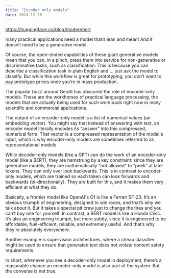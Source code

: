 ```yaml
---
title: "Encoder only models"
date: 2024-12-20
---
```


<a href="https://huggingface.co/blog/modernbert">https://huggingface.co/blog/modernbert</a>

many practical applications need a model that’s lean and mean! And it doesn’t need to be a generative model.

Of course, the open-ended capabilities of these giant generative models mean that you can, in a pinch, press them into service for non-generative or discriminative tasks, such as classification. This is because you can describe a classification task in plain English and ... just ask the model to classify. But while this workflow is great for prototyping, you don’t want to pay prototype prices once you’re in mass production.

The popular buzz around GenAI has obscured the role of encoder-only models. These are the workhorses of practical language processing, the models that are actually being used for such workloads right now in many scientific and commercial applications.

The output of an encoder-only model is a list of numerical values (an embedding vector). You might say that instead of answering with text, an encoder model literally encodes its “answer” into this compressed, numerical form. That vector is a compressed representation of the model's input, which is why encoder-only models are sometimes referred to as representational models.

While decoder-only models (like a GPT) can do the work of an encoder-only model (like a BERT), they are hamstrung by a key constraint: since they are generative models, they are mathematically “not allowed” to “peek” at later tokens. They can only ever look backwards. This is in contrast to encoder-only models, which are trained so each token can look forwards and backwards (bi-directionally). They are built for this, and it makes them very efficient at what they do.

Basically, a frontier model like OpenAI's O1 is like a Ferrari SF-23. It’s an obvious triumph of engineering, designed to win races, and that’s why we talk about it. But it takes a special pit crew just to change the tires and you can’t buy one for yourself. In contrast, a BERT model is like a Honda Civic. It’s also an engineering triumph, but more subtly, since it is engineered to be affordable, fuel-efficient, reliable, and extremely useful. And that’s why they’re absolutely everywhere.

Another example is supervision architectures, where a cheap classifier might be used to ensure that generated text does not violate content safety requirements.

In short, whenever you see a decoder-only model in deployment, there’s a reasonable chance an encoder-only model is also part of the system. But the converse is not true.
